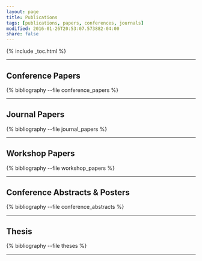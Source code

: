 ```yaml
---
layout: page
title: Publications
tags: [publications, papers, conferences, journals]
modified: 2016-01-26T20:53:07.573882-04:00
share: false
---
```


{% include _toc.html %}

---

## Conference Papers

{% bibliography --file conference_papers %}

---

## Journal Papers

{% bibliography --file journal_papers %}

---

## Workshop Papers

{% bibliography --file workshop_papers %}

---

## Conference Abstracts & Posters

{% bibliography --file conference_abstracts %}

---

## Thesis

{% bibliography --file theses %}

---